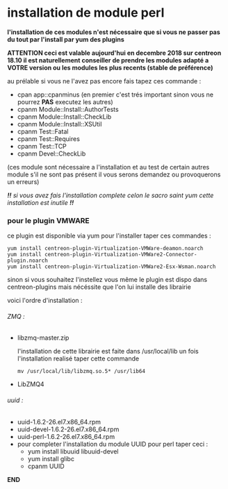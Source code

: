 # installation de module perl

__l'installation de ces modules n'est nécessaire que si vous ne passer pas du tout par l'install par yum des plugins__

__ATTENTION ceci est valable aujourd'hui en decembre 2018 sur centreon 18.10 il est naturellement conseiller de prendre les modules adapté a VOTRE version ou les modules les plus recents (stable de préférence)__ 

au prélable si vous ne l'avez pas encore fais tapez ces commande :
  + cpan app::cpanminus (en premier c'est trés important sinon vous ne pourrez **PAS** executez les autres)
  + cpanm Module::Install::AuthorTests
  + cpanm Module::Install::CheckLib
  + cpanm Module::Install::XSUtil
  + cpanm Test::Fatal
  + cpanm Test::Requires
  + cpanm Test::TCP
  + cpanm Devel::CheckLib
  
  (ces module sont nécessaire a l'installation et au test de certain autres module s'il ne sont pas présent il vous serons demandez ou provoquerons un erreurs)

_**!!** si vous avez fais l'installation complete celon le sacro saint yum cette installation est inutile **!!**_

### pour le plugin VMWARE 

ce plugin est disponible via yum pour l'installer taper ces commandes :

```Shell
yum install centreon-plugin-Virtualization-VMWare-deamon.noarch
yum install centreon-plugin-Virtualization-VMWare2-Connector-plugin.noarch
yum install centreon-plugin-Virtualization-VMWare2-Esx-Wsman.noarch

```

sinon si vous souhaitez l'instellez vous même le plugin est dispo dans centreon-plugins mais nécéssite que l'on lui installe des librairie

voici l'ordre d'installation :

###### ZMQ :
  + libzmq-master.zip
  
    l'installation de cette librairie est faite dans /usr/local/lib un fois l'installation realisé taper cette commande
    
    ```Shell
    mv /usr/local/lib/libzmq.so.5* /usr/lib64
    ```
    
  + LibZMQ4
  
###### uuid :
  + uuid-1.6.2-26.el7.x86_64.rpm	
  + uuid-devel-1.6.2-26.el7.x86_64.rpm
  + uuid-perl-1.6.2-26.el7.x86_64.rpm
  + pour completer l'installation du module UUID pour perl taper ceci :
    + yum install libuuid libuuid-devel
    + yum install glibc
    + cpanm UUID



__END__
